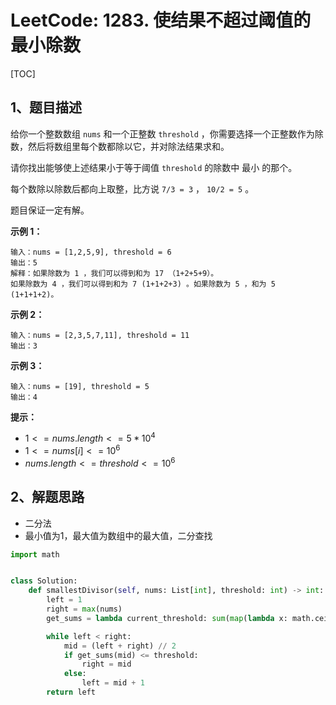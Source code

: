 # LeetCode: 1283. 使结果不超过阈值的最小除数

[TOC]

## 1、题目描述

给你一个整数数组 `nums` 和一个正整数 `threshold`  ，你需要选择一个正整数作为除数，然后将数组里每个数都除以它，并对除法结果求和。

请你找出能够使上述结果小于等于阈值 `threshold` 的除数中 最小 的那个。

每个数除以除数后都向上取整，比方说 `7/3 = 3` ， `10/2 = 5` 。

题目保证一定有解。

 

**示例 1：**

```
输入：nums = [1,2,5,9], threshold = 6
输出：5
解释：如果除数为 1 ，我们可以得到和为 17 （1+2+5+9）。
如果除数为 4 ，我们可以得到和为 7 (1+1+2+3) 。如果除数为 5 ，和为 5 (1+1+1+2)。
```


**示例 2：**

```
输入：nums = [2,3,5,7,11], threshold = 11
输出：3
```


**示例 3：**

```
输入：nums = [19], threshold = 5
输出：4
```

**提示：**

-   $1 <= nums.length <= 5 * 10^4$
-   $1 <= nums[i] <= 10^6$
-   $nums.length <= threshold <= 10^6$



## 2、解题思路

-   二分法
-   最小值为1，最大值为数组中的最大值，二分查找



```python
import math


class Solution:
    def smallestDivisor(self, nums: List[int], threshold: int) -> int:
        left = 1
        right = max(nums)
        get_sums = lambda current_threshold: sum(map(lambda x: math.ceil(x / current_threshold), nums))

        while left < right:
            mid = (left + right) // 2
            if get_sums(mid) <= threshold:
                right = mid
            else:
                left = mid + 1
        return left
```

